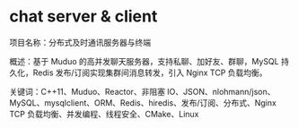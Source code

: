 # chat server & client
项目名称：分布式及时通讯服务器与终端

概述：基于 Muduo 的高并发聊天服务器，支持私聊、加好友、群聊，MySQL 持久化，Redis 发布/订阅实现集群间消息转发，引入 Nginx TCP 负载均衡。

关键词：C++11、Muduo、Reactor、非阻塞 IO、JSON、nlohmann/json、MySQL、mysqlclient、ORM、Redis、hiredis、发布/订阅、分布式、Nginx TCP 负载均衡、并发编程、线程安全、CMake、Linux
